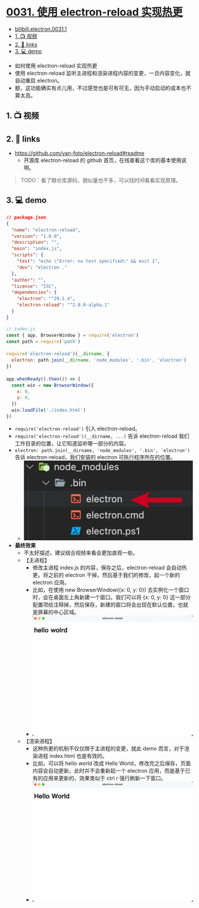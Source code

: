 # [0031. 使用 electron-reload 实现热更](https://github.com/Tdahuyou/electron/tree/main/0031.%20%E4%BD%BF%E7%94%A8%20electron-reload%20%E5%AE%9E%E7%8E%B0%E7%83%AD%E6%9B%B4)


<!-- region:toc -->


- [bilibili.electron.0031.1](https://www.bilibili.com/video/BV1kBFyeREDD)
- [1. 📺 视频](#1--视频)
- [2. 🔗 links](#2--links)
- [3. 💻 demo](#3--demo)
<!-- endregion:toc -->
- 如何使用 electron-reload 实现热更
- 使用 electron-reload 监听主进程和渲染进程内容的变更，一旦内容变化，就自动重启 electron。
- 额，这功能确实有点儿用，不过感觉也是可有可无，因为手动启动的成本也不算太高。

## 1. 📺 视频

<BilibiliOutsidePlayer id="BV1kBFyeREDD" />

## 2. 🔗 links

- https://github.com/yan-foto/electron-reload#readme
  - 开源库 electron-reload 的 github 首页，在线查看这个库的基本使用说明。

> TODO：看了眼仓库源码，貌似量也不多，可以找时间看看实现原理。

## 3. 💻 demo


```json
// package.json
{
  "name": "electron-reload",
  "version": "1.0.0",
  "description": "",
  "main": "index.js",
  "scripts": {
    "test": "echo \"Error: no test specified\" && exit 1",
    "dev": "electron ."
  },
  "author": "",
  "license": "ISC",
  "dependencies": {
    "electron": "^29.1.4",
    "electron-reload": "^2.0.0-alpha.1"
  }
}
```

```js
// index.js
const { app, BrowserWindow } = require('electron')
const path = require('path')

require('electron-reload')(__dirname, {
  electron: path.join(__dirname, 'node_modules', '.bin', 'electron')
})

app.whenReady().then(() => {
  const win = new BrowserWindow({
    x: 0,
    y: 0,
  })
  win.loadFile('./index.html')
})
```

- `require('electron-reload')` 引入 electron-reload。
- `require('electron-reload')(__dirname, ...)` 告诉 electron-reload 我们工作目录的位置，让它知道监听哪一部分的内容。
- `electron: path.join(__dirname, 'node_modules', '.bin', 'electron')` 告诉 electron-reload，我们安装的 electron 可执行程序所在的位置。
  - ![](assets/2024-10-13-21-31-12.png)
- **最终效果**
  - 不太好描述，建议结合视频来看会更加直观一些。
  - 【主进程】
    - 修改主进程 index.js 的内容，保存之后，electron-reload 会自动热更。将之前的 electron 干掉，然后基于我们的修改，起一个新的 electron 应用。
    - 比如，在使用 new BrowserWindow({x: 0, y: 0}) 去实例化一个窗口时，会在桌面左上角新建一个窗口。我们可以将 {x: 0, y: 0} 这一部分配置项给注释掉，然后保存，新建的窗口将会出现在默认位置，也就是屏幕的中心区域。
    - ![](assets/2024-10-13-21-31-51.png)
  - 【渲染进程】
    - 这种热更的机制不仅仅限于主进程的变更，就此 demo 而言，对于渲染进程 index.html 也是有效的。
    - 比如，可以将 hello world 改成 Hello World，修改完之后保存，页面内容会自动更新。此时并不会重新起一个 electron 应用，而是基于已有的应用来更新的，效果类似于 ctrl r 强行刷新一下窗口。
    - ![](assets/2024-10-13-21-32-10.png)











